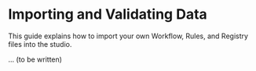 # Importing and Validating Data

This guide explains how to import your own Workflow, Rules, and Registry files into the studio.

... (to be written)
